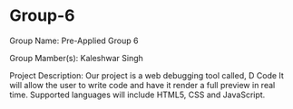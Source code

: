 # Group-6
Group Name: Pre-Applied Group 6

Group Mamber(s):
Kaleshwar Singh

Project Description:
Our project is a web debugging tool called, D Code It will allow the user to write code and have it render a full preview in real time. Supported languages will include HTML5, CSS and JavaScript.
